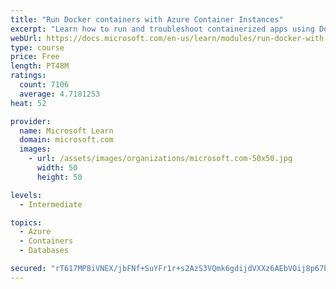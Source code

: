 ```yaml
---
title: "Run Docker containers with Azure Container Instances"
excerpt: "Learn how to run and troubleshoot containerized apps using Docker containers with Azure Container Instances."
webUrl: https://docs.microsoft.com/en-us/learn/modules/run-docker-with-azure-container-instances/
type: course
price: Free
length: PT48M
ratings:
  count: 7106
  average: 4.7181253
heat: 52

provider:
  name: Microsoft Learn
  domain: microsoft.com
  images:
    - url: /assets/images/organizations/microsoft.com-50x50.jpg
      width: 50
      height: 50

levels:
  - Intermediate

topics:
  - Azure
  - Containers
  - Databases

secured: "rT617MP8iVNEX/jbFNf+SuYFr1r+s2AzS3VQmk6gdijdVXXz6AEbVOij8p67bYxC1h1MQtZFrICuG/Iaxh5YGz6wgW6cCznkjlgeQsIYI5rbxf19+pkVCH8e+S/AbIKzl66ABDBfu8tY8XXbitjEtM5sy2IEpKUIT4UwMnVR55BbzTWZgpkMASQkBDvrMTu8+ChRPJO6LtZvGVliJ8pbCwQipjfWqgGiJj+XmKq7KU/nu68s1vXEcuS7ILPN6MZO6fdrdtnwA0IR0O9VRCSznnPw770fxGkneZpnd58oS8+PmInlvV6FzcVTImSaONMW+ZCLaLrM/ExY0AO285naQHSaHqDAcf8mVagCcihBWXuRsiz48HLrKDdgeLbVxGcunA68XvSuPDC6ShFbZNy250QmMK2QWxKhzFD8LSdBLiY=;b7woAqzBsSossQWe7wYtaA=="
---
```


